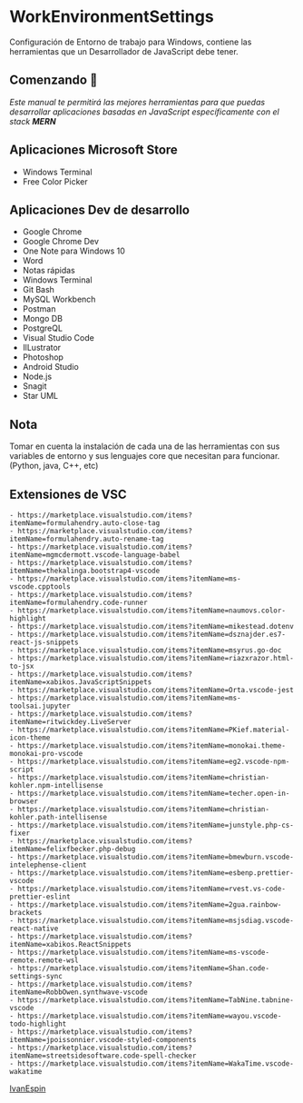 # WorkEnvironmentSettings

Configuración de Entorno de trabajo para Windows,  contiene las herramientas que un Desarrollador de JavaScript debe tener.

## Comenzando 🚀

_Este manual te permitirá las mejores herramientas para que puedas desarrollar aplicaciones basadas en JavaScript específicamente con el stack **MERN**_


## Aplicaciones Microsoft Store
- Windows Terminal 
- Free Color Picker

## Aplicaciones Dev de desarrollo
- Google Chrome
- Google Chrome Dev 
- One Note para Windows 10
- Word
- Notas rápidas
- Windows Terminal
- Git Bash
- MySQL Workbench 
- Postman
- Mongo DB
- PostgreQL
- Visual Studio Code
- IlLustrator
- Photoshop
- Android Studio
- Node.js
- Snagit
- Star UML

## Nota
Tomar en cuenta la instalación de cada una de las herramientas con sus variables de entorno y sus lenguajes core que necesitan para funcionar. (Python, java, C++, etc)

## Extensiones de VSC 
```
- https://marketplace.visualstudio.com/items?itemName=formulahendry.auto-close-tag
- https://marketplace.visualstudio.com/items?itemName=formulahendry.auto-rename-tag
- https://marketplace.visualstudio.com/items?itemName=mgmcdermott.vscode-language-babel
- https://marketplace.visualstudio.com/items?itemName=thekalinga.bootstrap4-vscode
- https://marketplace.visualstudio.com/items?itemName=ms-vscode.cpptools
- https://marketplace.visualstudio.com/items?itemName=formulahendry.code-runner	
- https://marketplace.visualstudio.com/items?itemName=naumovs.color-highlight
- https://marketplace.visualstudio.com/items?itemName=mikestead.dotenv
- https://marketplace.visualstudio.com/items?itemName=dsznajder.es7-react-js-snippets
- https://marketplace.visualstudio.com/items?itemName=msyrus.go-doc
- https://marketplace.visualstudio.com/items?itemName=riazxrazor.html-to-jsx
- https://marketplace.visualstudio.com/items?itemName=xabikos.JavaScriptSnippets
- https://marketplace.visualstudio.com/items?itemName=Orta.vscode-jest
- https://marketplace.visualstudio.com/items?itemName=ms-toolsai.jupyter
- https://marketplace.visualstudio.com/items?itemName=ritwickdey.LiveServer
- https://marketplace.visualstudio.com/items?itemName=PKief.material-icon-theme
- https://marketplace.visualstudio.com/items?itemName=monokai.theme-monokai-pro-vscode
- https://marketplace.visualstudio.com/items?itemName=eg2.vscode-npm-script
- https://marketplace.visualstudio.com/items?itemName=christian-kohler.npm-intellisense
- https://marketplace.visualstudio.com/items?itemName=techer.open-in-browser
- https://marketplace.visualstudio.com/items?itemName=christian-kohler.path-intellisense
- https://marketplace.visualstudio.com/items?itemName=junstyle.php-cs-fixer
- https://marketplace.visualstudio.com/items?itemName=felixfbecker.php-debug
- https://marketplace.visualstudio.com/items?itemName=bmewburn.vscode-intelephense-client
- https://marketplace.visualstudio.com/items?itemName=esbenp.prettier-vscode
- https://marketplace.visualstudio.com/items?itemName=rvest.vs-code-prettier-eslint
- https://marketplace.visualstudio.com/items?itemName=2gua.rainbow-brackets
- https://marketplace.visualstudio.com/items?itemName=msjsdiag.vscode-react-native
- https://marketplace.visualstudio.com/items?itemName=xabikos.ReactSnippets
- https://marketplace.visualstudio.com/items?itemName=ms-vscode-remote.remote-wsl
- https://marketplace.visualstudio.com/items?itemName=Shan.code-settings-sync
- https://marketplace.visualstudio.com/items?itemName=RobbOwen.synthwave-vscode
- https://marketplace.visualstudio.com/items?itemName=TabNine.tabnine-vscode
- https://marketplace.visualstudio.com/items?itemName=wayou.vscode-todo-highlight
- https://marketplace.visualstudio.com/items?itemName=jpoissonnier.vscode-styled-components
- https://marketplace.visualstudio.com/items?itemName=streetsidesoftware.code-spell-checker
- https://marketplace.visualstudio.com/items?itemName=WakaTime.vscode-wakatime	
```
[IvanEspin](https://instagram.com/ivanspintran)
